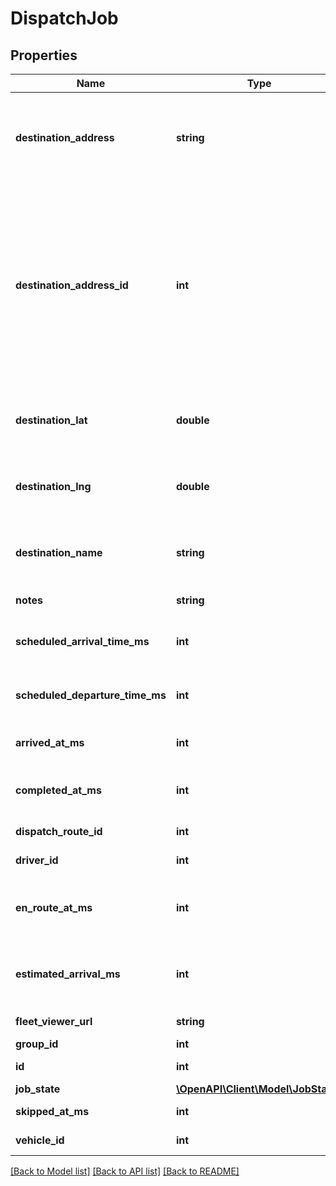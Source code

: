 # DispatchJob

## Properties
Name | Type | Description | Notes
------------ | ------------- | ------------- | -------------
**destination_address** | **string** | The address of the job destination, as it would be recognized if provided to maps.google.com. Optional if a valid destination address ID is provided. | [optional] 
**destination_address_id** | **int** | ID of the job destination associated with an address book entry. Optional if valid values are provided for destination address or latitude/longitude. If a valid destination address ID is provided, address/latitude/longitude will be used from the address book entry. Name of the address book entry will only be used if the destination name is not provided. | [optional] 
**destination_lat** | **double** | Latitude of the destination in decimal degrees. Optional if a valid destination address ID is provided. | [optional] 
**destination_lng** | **double** | Longitude of the destination in decimal degrees. Optional if a valid destination address ID is provided. | [optional] 
**destination_name** | **string** | The name of the job destination. If provided, it will take precedence over the name of the address book entry. | [optional] 
**notes** | **string** | Notes regarding the details of this job. | [optional] 
**scheduled_arrival_time_ms** | **int** | The time at which the assigned driver is scheduled to arrive at the job destination. | 
**scheduled_departure_time_ms** | **int** | The time at which the assigned driver is scheduled to depart from the job destination. | [optional] 
**arrived_at_ms** | **int** | The time at which the driver arrived at the job destination. | [optional] 
**completed_at_ms** | **int** | The time at which the job was marked complete (e.g. started driving to the next destination). | [optional] 
**dispatch_route_id** | **int** | ID of the route that this job belongs to. | 
**driver_id** | **int** | ID of the driver assigned to the dispatch job. | [optional] 
**en_route_at_ms** | **int** | The time at which the assigned driver started fulfilling the job (e.g. started driving to the destination). | [optional] 
**estimated_arrival_ms** | **int** | The time at which the assigned driver is estimated to arrive at the job destination. Only valid for en-route jobs. | [optional] 
**fleet_viewer_url** | **string** | Fleet viewer url of the dispatch job. | [optional] 
**group_id** | **int** |  | 
**id** | **int** | ID of the Samsara dispatch job. | 
**job_state** | [**\OpenAPI\Client\Model\JobStatus**](JobStatus.md) |  | 
**skipped_at_ms** | **int** | The time at which the job was marked skipped. | [optional] 
**vehicle_id** | **int** | ID of the vehicle used for the dispatch job. | [optional] 

[[Back to Model list]](../README.md#documentation-for-models) [[Back to API list]](../README.md#documentation-for-api-endpoints) [[Back to README]](../README.md)


